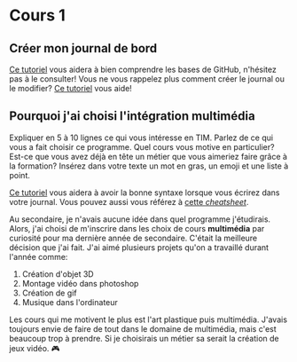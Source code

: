 # Cours 1
## Créer mon journal de bord
[Ce tutoriel](https://guides.github.com/activities/hello-world/) vous aidera à bien comprendre les bases de GitHub, n'hésitez pas à le consulter!
Vous ne vous rappelez plus comment créer le journal ou le modifier? [Ce tutoriel](https://youtu.be/lX3bpuLK_Sg) vous aide! 

## Pourquoi j'ai choisi l'intégration multimédia
Expliquer en 5 à 10 lignes ce qui vous intéresse en TIM. Parlez de ce qui vous a fait choisir ce programme. Quel cours vous motive en particulier? Est-ce que vous avez déjà en tête un métier que vous aimeriez faire grâce à la formation? Insérez dans votre texte un mot en gras, un emoji et une liste à point. 

[Ce tutoriel](https://guides.github.com/features/mastering-markdown/) vous aidera à avoir la bonne syntaxe lorsque vous écrirez dans votre journal. Vous pouvez aussi vous référez à [cette *cheatsheet*](https://github.com/tchapi/markdown-cheatsheet/blob/master/README.md). 

Au secondaire, je n'avais aucune idée dans quel programme j'étudirais.
Alors, j'ai choisi de m'inscrire dans les choix de cours **multimédia** par curiosité pour ma dernière année de secondaire. 
C'était la meilleure décision que j'ai fait.
J'ai aimé plusieurs projets qu'on a travaillé durant l'année comme: 
1. Création d'objet 3D
2. Montage vidéo dans photoshop
3. Création de gif
4. Musique dans l'ordinateur

Les cours qui me motivent le plus est l'art plastique puis multimédia.
J'avais toujours envie de faire de tout dans le domaine de multimédia, mais c'est beaucoup trop à prendre.
Si je choisirais un métier sa serait la création de jeux vidéo.
:video_game:
